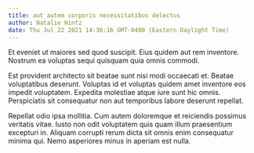 ```yaml
---
title: aut autem corporis necessitatibus delectus
author: Natalie Hintz
date: Thu Jul 22 2021 14:36:16 GMT-0400 (Eastern Daylight Time)
---
```

Et eveniet ut maiores sed quod suscipit. Eius quidem aut rem inventore. Nostrum ea voluptas sequi quisquam quia omnis commodi.

 Est provident architecto sit beatae sunt nisi modi occaecati et. Beatae voluptatibus deserunt. Voluptas id et voluptas quidem amet inventore eos impedit voluptatem. Expedita molestiae atque iure sunt hic omnis. Perspiciatis sit consequatur non aut temporibus labore deserunt repellat.

 Repellat odio ipsa mollitia. Cum autem doloremque et reiciendis possimus veritatis vitae. Iusto non odit voluptatem quis quam illum praesentium excepturi in. Aliquam corrupti rerum dicta sit omnis enim consequatur minima qui. Nemo asperiores minus in aperiam est nulla.